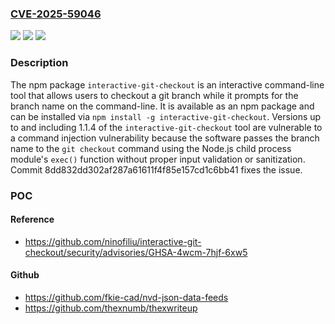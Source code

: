 ### [CVE-2025-59046](https://cve.mitre.org/cgi-bin/cvename.cgi?name=CVE-2025-59046)
![](https://img.shields.io/static/v1?label=Product&message=interactive-git-checkout&color=blue)
![](https://img.shields.io/static/v1?label=Version&message=%3C%3D%201.1.4%20&color=brightgreen)
![](https://img.shields.io/static/v1?label=Vulnerability&message=CWE-77%3A%20Improper%20Neutralization%20of%20Special%20Elements%20used%20in%20a%20Command%20('Command%20Injection')&color=brightgreen)

### Description

The npm package `interactive-git-checkout` is an interactive command-line tool that allows users to checkout a git branch while it prompts for the branch name on the command-line. It is available as an npm package and can be installed via `npm install -g interactive-git-checkout`. Versions up to and including 1.1.4 of the `interactive-git-checkout` tool are vulnerable to a command injection vulnerability because the software passes the branch name to the `git checkout` command using the Node.js child process module's `exec()` function without proper input validation or sanitization. Commit 8dd832dd302af287a61611f4f85e157cd1c6bb41 fixes the issue.

### POC

#### Reference
- https://github.com/ninofiliu/interactive-git-checkout/security/advisories/GHSA-4wcm-7hjf-6xw5

#### Github
- https://github.com/fkie-cad/nvd-json-data-feeds
- https://github.com/thexnumb/thexwriteup

